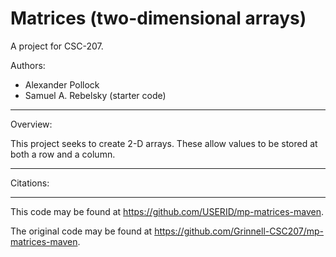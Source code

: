 # Matrices (two-dimensional arrays)

A project for CSC-207.

Authors:

* Alexander Pollock
* Samuel A. Rebelsky (starter code)

---

Overview:

This project seeks to create 2-D arrays. These allow values to be stored at both a row and a column.

---

Citations:

---

This code may be found at <https://github.com/USERID/mp-matrices-maven>. 

The original code may be found at <https://github.com/Grinnell-CSC207/mp-matrices-maven>.
